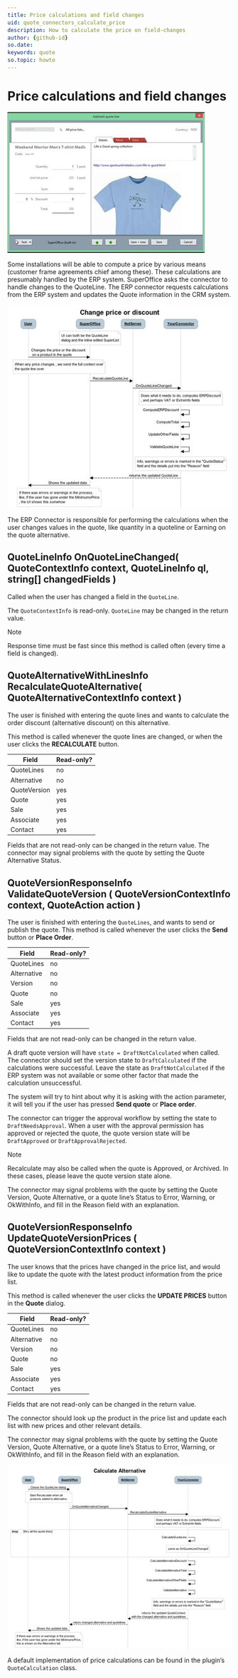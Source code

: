 ```yaml
---
title: Price calculations and field changes
uid: quote_connectors_calculate_price
description: How to calculate the price on field-changes
author: {github-id}
so.date:
keywords: quote
so.topic: howto
---
```


# Price calculations and field changes

![15][img1]

Some installations will be able to compute a price by various means (customer frame agreements chief among these). These calculations are presumably handled by the ERP system. SuperOffice asks the connector to handle changes to the QuoteLine. The ERP connector requests calculations from the ERP system and updates the Quote information in the CRM system.

![16][img2]

The ERP Connector is responsible for performing the calculations when the user changes values in the quote, like quantity in a quoteline or Earning on the quote alternative.

## QuoteLineInfo OnQuoteLineChanged( QuoteContextInfo context, QuoteLineInfo ql, string[] changedFields )

Called when the user has changed a field in the `QuoteLine`.

The `QuoteContextInfo` is read-only. `QuoteLine` may be changed in the return value.

> [!NOTE]
> Response time must be fast since this method is called often (every time a field is changed).

## QuoteAlternativeWithLinesInfo RecalculateQuoteAlternative( QuoteAlternativeContextInfo context )

The user is finished with entering the quote lines and wants to calculate the order discount (alternative discount) on this alternative.

This method is called whenever the quote lines are changed, or when the user clicks the **RECALCULATE** button.

| Field | Read-only? |
|---|---|
| QuoteLines | no |
| Alternative | no |
| QuoteVersion | yes |
| Quote | yes |
| Sale | yes |
| Associate | yes |
| Contact | yes |

Fields that are not read-only can be changed in the return value. The connector may signal problems with the quote by setting the Quote Alternative Status.

## QuoteVersionResponseInfo ValidateQuoteVersion ( QuoteVersionContextInfo context, QuoteAction action )

The user is finished with entering the `QuoteLines`, and wants to send or publish the quote. This method is called whenever the user clicks the **Send** button or **Place Order**.

| Field | Read-only? |
|---|---|
| QuoteLines | no |
| Alternative | no |
| Version | no |
| Quote | no |
| Sale | yes |
| Associate | yes |
| Contact | yes |

Fields that are not read-only can be changed in the return value.

A draft quote version will have `state = DraftNotCalculated` when called. The connector should set the version state to `DraftCalculated` if the calculations were successful. Leave the state as `DraftNotCalculated` if the ERP system was not available or some other factor that made the calculation unsuccessful.

The system will try to hint about why it is asking with the action parameter, it will tell you if the user has pressed **Send quote** or **Place order**.

The connector can trigger the approval workflow by setting the state to `DraftNeedsApproval`. When a user with the approval permission has approved or rejected the quote, the quote version state will be `DraftApproved` or `DraftApprovalRejected`.

> [!NOTE]
> Recalculate may also be called when the quote is Approved, or Archived.  In these cases, please leave the quote version state alone.

The connector may signal problems with the quote by setting the Quote Version, Quote Alternative, or a quote line’s Status to Error, Warning, or OkWithInfo, and fill in the Reason field with an explanation.

## QuoteVersionResponseInfo UpdateQuoteVersionPrices ( QuoteVersionContextInfo context )

The user knows that the prices have changed in the price list, and would like to update the quote with the latest product information from the price list.

This method is called whenever the user clicks the **UPDATE PRICES** button in the **Quote** dialog.

| Field | Read-only? |
|---|---|
| QuoteLines | no |
| Alternative | no |
| Version | no |
| Quote | no |
| Sale | yes |
| Associate | yes |
| Contact | yes |

Fields that are not read-only can be changed in the return value.

The connector should look up the product in the price list and update each list with new prices and other relevant details.

The connector may signal problems with the quote by setting the Quote Version, Quote Alternative, or a quote line’s Status to Error, Warning, or OkWithInfo, and fill in the Reason field with an explanation.

![17][img3]

A default implementation of price calculations can be found in the plugin’s `QuoteCalculation` class.

<!-- Referenced images -->
[img1]: media/image015.jpg
[img2]: media/image016.jpg
[img3]: media/image017.jpg
